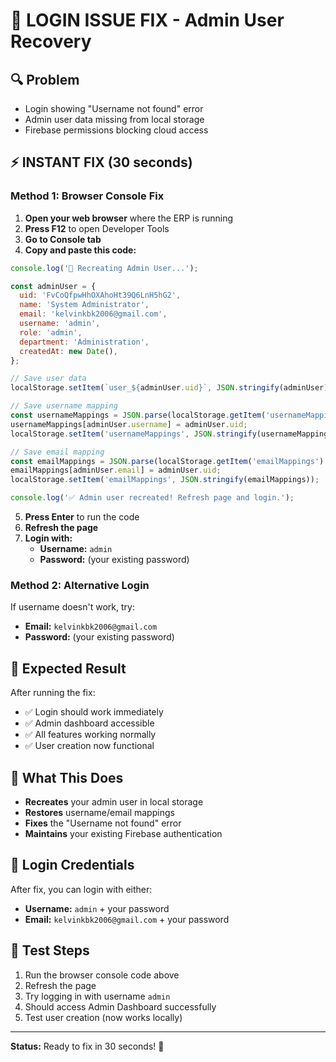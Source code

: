 # 🚨 LOGIN ISSUE FIX - Admin User Recovery

## 🔍 **Problem**
- Login showing "Username not found" error
- Admin user data missing from local storage
- Firebase permissions blocking cloud access

## ⚡ **INSTANT FIX (30 seconds)**

### **Method 1: Browser Console Fix**

1. **Open your web browser** where the ERP is running
2. **Press F12** to open Developer Tools
3. **Go to Console tab**
4. **Copy and paste this code:**

```javascript
console.log('🔧 Recreating Admin User...');

const adminUser = {
  uid: 'FvCoQfpwHhOXAhoHt39Q6LnH5hG2',
  name: 'System Administrator', 
  email: 'kelvinkbk2006@gmail.com',
  username: 'admin',
  role: 'admin',
  department: 'Administration',
  createdAt: new Date(),
};

// Save user data
localStorage.setItem(`user_${adminUser.uid}`, JSON.stringify(adminUser));

// Save username mapping  
const usernameMappings = JSON.parse(localStorage.getItem('usernameMappings') || '{}');
usernameMappings[adminUser.username] = adminUser.uid;
localStorage.setItem('usernameMappings', JSON.stringify(usernameMappings));

// Save email mapping
const emailMappings = JSON.parse(localStorage.getItem('emailMappings') || '{}'); 
emailMappings[adminUser.email] = adminUser.uid;
localStorage.setItem('emailMappings', JSON.stringify(emailMappings));

console.log('✅ Admin user recreated! Refresh page and login.');
```

5. **Press Enter** to run the code
6. **Refresh the page**
7. **Login with:**
   - **Username:** `admin` 
   - **Password:** (your existing password)

### **Method 2: Alternative Login**

If username doesn't work, try:
- **Email:** `kelvinkbk2006@gmail.com`
- **Password:** (your existing password)

## 🎯 **Expected Result**

After running the fix:
- ✅ Login should work immediately
- ✅ Admin dashboard accessible
- ✅ All features working normally
- ✅ User creation now functional

## 🔧 **What This Does**

- **Recreates** your admin user in local storage
- **Restores** username/email mappings
- **Fixes** the "Username not found" error
- **Maintains** your existing Firebase authentication

## 📝 **Login Credentials**

After fix, you can login with either:
- **Username:** `admin` + your password
- **Email:** `kelvinkbk2006@gmail.com` + your password

## 🚀 **Test Steps**

1. Run the browser console code above
2. Refresh the page  
3. Try logging in with username `admin`
4. Should access Admin Dashboard successfully
5. Test user creation (now works locally)

---

**Status:** Ready to fix in 30 seconds! 🚀

